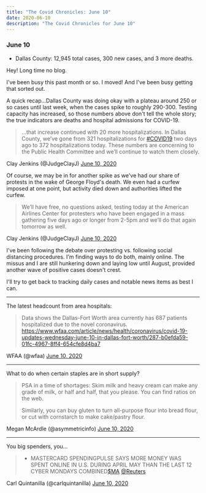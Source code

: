 ```yaml
---
title: "The Covid Chronicles: June 10"
date: 2020-06-10
description: "The Covid Chronicles for June 10"
---
```


### June 10

- Dallas County: 12,945 total cases, 300 new cases, and 3 more deaths.

Hey! Long time no blog.

I've been busy this past month or so. I moved! And I've been busy getting that sorted out.

A quick recap...Dallas County was doing okay with a plateau around 250 or so cases until last week, when the cases spike to roughly 290-300. Testing capacity has increased, so those numbers above don't tell the whole story; the true indicators are deaths and hospital admissions for COVID-19.

> ...that increase continued with 20 more hospitalizations. In Dallas County, we’ve gone from 321 hospitalizations for [#COVID19](https://twitter.com/hashtag/COVID19?src=hash&ref_src=twsrc%5Etfw) two days ago to 372 hospitalizations today. These numbers are concerning to the Public Health Committee and we’ll continue to watch them closely.

Clay Jenkins (@JudgeClayJ) [June 10, 2020](https://twitter.com/JudgeClayJ/status/1270820443809878020)

Of course, we may be in for another spike as we've had our share of protests in the wake of George Floyd's death. We even had a curfew imposed at one point, but activity died down and authorities lifted the curfew.

> We’ll have free, no questions asked, testing today at the American Airlines Center for protesters who have been engaged in a mass gathering five days ago or longer from 2-5pm and we’ll do that again tomorrow as well.

Clay Jenkins (@JudgeClayJ) [June 10, 2020](https://twitter.com/JudgeClayJ/status/1270820782525071360)

I've been following the debate over protesting vs. following social distancing procedures. I'm finding ways to do both, mainly online. The missus and I are still hunkering down and laying low until August, provided another wave of positive cases doesn't crest.

I'll try to get back to tracking daily cases and notable news items as best I can.

---

The latest headcount from area hospitals:

> Data shows the Dallas-Fort Worth area currently has 687 patients hospitalized due to the novel coronavirus.  https://www.wfaa.com/article/news/health/coronavirus/covid-19-updates-wednesday-june-10-in-dallas-fort-worth/287-b0efda59-01fc-4967-8ff4-654cfe8d4ba7

WFAA (@wfaa) [June 10, 2020](https://twitter.com/wfaa/status/1270754153317441540)

---

What to do when certain staples are in short supply?

> PSA in a time of shortages: Skim milk and heavy cream can make any grade of milk, or half and half, that you please. You can find ratios on the web.  
> 
> Similarly, you can buy gluten to turn all-purpose flour into bread flour, or cut with cornstarch to make cake/pastry flour.

Megan McArdle (@asymmetricinfo) [June 10, 2020](https://twitter.com/asymmetricinfo/status/1270756543923970050)

---

You big spenders, you...

> * MASTERCARD SPENDINGPULSE SAYS MORE MONEY WAS SPENT ONLINE IN U.S. DURING APRIL MAY THAN THE LAST 12 CYBER MONDAYS COMBINED[$MA](https://twitter.com/search?q=%24MA&src=ctag&ref_src=twsrc%5Etfw) [@Reuters](https://twitter.com/Reuters)

Carl Quintanilla (@carlquintanilla) [June 10, 2020](https://twitter.com/carlquintanilla/status/1270741383234682880)
